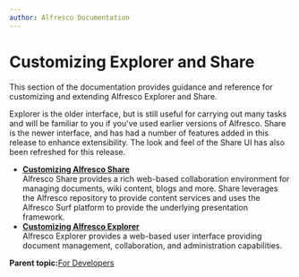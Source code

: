 ```yaml
---
author: Alfresco Documentation
---
```


# Customizing Explorer and Share

This section of the documentation provides guidance and reference for customizing and extending Alfresco Explorer and Share.

Explorer is the older interface, but is still useful for carrying out many tasks and will be familiar to you if you've used earlier versions of Alfresco. Share is the newer interface, and has had a number of features added in this release to enhance extensibility. The look and feel of the Share UI has also been refreshed for this release.

-   **[Customizing Alfresco Share](../concepts/share-customizing-intro.md)**  
 Alfresco Share provides a rich web-based collaboration environment for managing documents, wiki content, blogs and more. Share leverages the Alfresco repository to provide content services and uses the Alfresco Surf platform to provide the underlying presentation framework.
-   **[Customizing Alfresco Explorer](../concepts/dev-explorer.md)**  
Alfresco Explorer provides a web-based user interface providing document management, collaboration, and administration capabilities.

**Parent topic:**[For Developers](../concepts/dev-for-developers.md)

